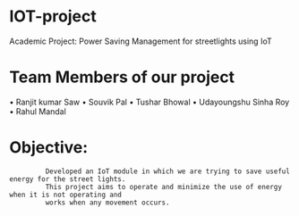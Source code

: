 # IOT-project
Academic Project: Power Saving Management for streetlights using IoT 
# Team Members of our project 
  • Ranjit kumar Saw
  • Souvik Pal
  • Tushar Bhowal
  • Udayoungshu Sinha Roy
  • Rahul Mandal

  # Objective:
             Developed an IoT module in which we are trying to save useful energy for the street lights. 
             This project aims to operate and minimize the use of energy when it is not operating and 
             works when any movement occurs.
